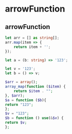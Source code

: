 arrowFunction
======

## arrowFunction

```ts
let arr = [] as string[];
arr.map(item => {
    return item + '';
});

let a = (b: string) => '123';

let v = '123';
let b = () => v;
```

```php
$arr = array();
array_map(function ($item) {
    return $item . "";
}, $arr);
$a = function ($b){
return "123";
};
$v = "123";
$b = function () use(&$v) {
return $v;
};
```